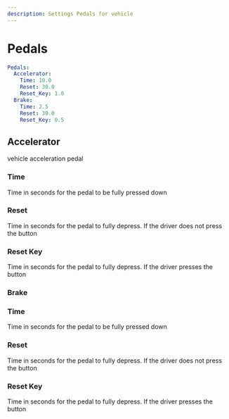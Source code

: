 ```yaml
---
description: Settings Pedals for vehicle
---
```


# Pedals

```yaml
Pedals:
  Accelerator:
    Time: 10.0
    Reset: 30.0
    Reset_Key: 1.0
  Brake:
    Time: 2.5
    Reset: 30.0
    Reset_Key: 0.5
```



## Accelerator

vehicle acceleration pedal

### &#x20;   Time

&#x20;   Time in seconds for the pedal to be fully pressed down

### &#x20;   Reset

&#x20;    Time in seconds for the pedal to fully depress. If the driver does not press the button

### &#x20;   Reset Key

&#x20;    Time in seconds for the pedal to fully depress. If the driver presses the button

### Brake

### &#x20;   Time

&#x20;   Time in seconds for the pedal to be fully pressed down

### &#x20;   Reset

&#x20;    Time in seconds for the pedal to fully depress. If the driver does not press the button

### &#x20;   Reset Key

&#x20;    Time in seconds for the pedal to fully depress. If the driver presses the button
